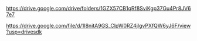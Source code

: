 https://drive.google.com/drive/folders/1GZX57CB1qRf8SviKgp37Gu4Pr8JV67e7


https://drive.google.com/file/d/1I8nitA9GS_ClpW0RZ4jlgvPXfQW6yJ6F/view?usp=drivesdk